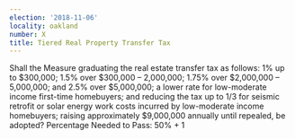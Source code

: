 ```yaml
---
election: '2018-11-06'
locality: oakland
number: X
title: Tiered Real Property Transfer Tax
---
```

Shall the Measure graduating the real estate transfer tax as follows: 1% up to $300,000; 1.5% over $300,000 – 2,000,000;  1.75%  over  $2,000,000  – 5,000,000;  and  2.5%  over  $5,000,000;  a  lower  rate  for  low-moderate income  first-time  homebuyers;  and  reducing  the  tax  up  to  1/3  for  seismic  retrofit  or  solar  energy  work  costs  incurred  by  low-moderate  income  homebuyers;  raising  approximately  $9,000,000  annually  until  repealed,  be  adopted? Percentage Needed to Pass: 50% + 1
